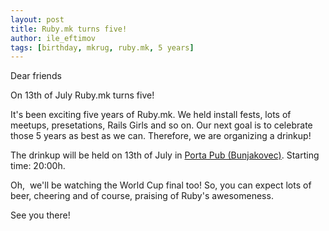 ```yaml
---
layout: post
title: Ruby.mk turns five!
author: ile_eftimov
tags: [birthday, mkrug, ruby.mk, 5 years]
---
```


Dear friends

On 13th of July Ruby.mk turns five! 

It's been exciting five years of Ruby.mk. We held install fests, lots of meetups, presetations, Rails Girls and so on. Our next goal is to celebrate those 5 years as best as we can. Therefore, we are organizing a drinkup!

The drinkup will be held on 13th of July in [Porta Pub (Bunjakovec)](https://www.google.com/maps/place/Pub+Porta/@41.997701,21.424691,17z/data=!3m1!4b1!4m2!3m1!1s0x1354144b7fe0e6dd:0x40c04af622606161). Starting time: 20:00h.

Oh,  we'll be watching the World Cup final too! So, you can expect lots of beer, cheering and of course, praising of Ruby's awesomeness.

See you there!

